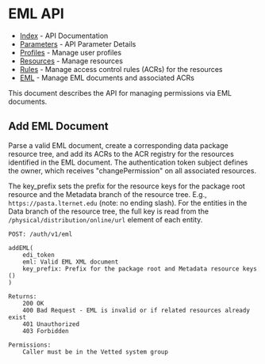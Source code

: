 # EML API

- [Index](index.md) - API Documentation
- [Parameters](parameters.md) - API Parameter Details
- [Profiles](profile.md) - Manage user profiles
- [Resources](resource.md) - Manage resources
- [Rules](rule.md) - Manage access control rules (ACRs) for the resources
- [EML](eml.md) - Manage EML documents and associated ACRs

This document describes the API for managing permissions via EML documents.

## Add EML Document

Parse a valid EML document, create a corresponding data package resource tree, and add its ACRs to the ACR registry for the resources identified in the EML document. The authentication token subject defines the owner, which receives "changePermission" on all associated resources.

The key_prefix sets the prefix for the resource keys for the package root resource and the Metadata branch of the resource tree. E.g., `https://pasta.lternet.edu` (note: no ending slash). For the entities in the Data branch of the resource tree, the full key is read from the `/physical/distribution/online/url` element of each entity.

```
POST: /auth/v1/eml

addEML(
    edi_token
    eml: Valid EML XML document
    key_prefix: Prefix for the package root and Metadata resource keys ()
)

Returns:
    200 OK
    400 Bad Request - EML is invalid or if related resources already exist
    401 Unauthorized
    403 Forbidden

Permissions:
    Caller must be in the Vetted system group
```
